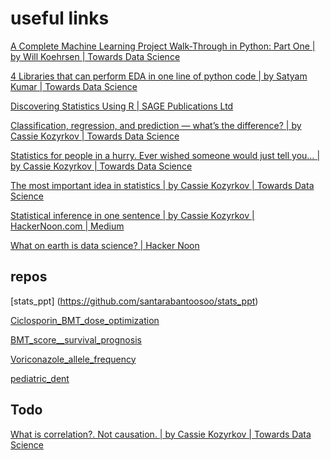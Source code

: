 # useful links 

[A Complete Machine Learning Project Walk-Through in Python: Part One | by Will Koehrsen | Towards Data Science](https://towardsdatascience.com/a-complete-machine-learning-walk-through-in-python-part-one-c62152f39420) 

[4 Libraries that can perform EDA in one line of python code | by Satyam Kumar | Towards Data Science](https://towardsdatascience.com/4-libraries-that-can-perform-eda-in-one-line-of-python-code-b13938a06ae)

[Discovering Statistics Using R | SAGE Publications Ltd](https://uk.sagepub.com/en-gb/eur/discovering-statistics-using-r/book236067#:~:text=Keeping%20the%20uniquely%20humorous%20and,data%20analysis%20that%20is%20becoming)

[Classification, regression, and prediction — what’s the difference? | by Cassie Kozyrkov | Towards Data Science](https://towardsdatascience.com/classification-regression-and-prediction-whats-the-difference-5423d9efe4ec)

[Statistics for people in a hurry. Ever wished someone would just tell you… | by Cassie Kozyrkov | Towards Data Science](https://towardsdatascience.com/statistics-for-people-in-a-hurry-a9613c0ed0b)

[The most important idea in statistics | by Cassie Kozyrkov | Towards Data Science](https://towardsdatascience.com/the-most-important-idea-in-statistics-8c18d514ad1c)

[Statistical inference in one sentence | by Cassie Kozyrkov | HackerNoon.com | Medium](https://nl.hideproxy.me/go.php?u=frlIbK18T7wPAtymqpVWQNqUmH1GVlIREKT3XgYj8de1LFlLj9RJOyFRe1nBS7FtqYXLS9y7hdM226vDYTYN%2BmDbYR4q%2BmBSsKPmGA%3D%3D&b=29)

[What on earth is data science? | Hacker Noon](https://hackernoon.com/what-on-earth-is-data-science-eb1237d8cb37)


## repos 

[stats_ppt]
(https://github.com/santarabantoosoo/stats_ppt)

[Ciclosporin_BMT_dose_optimization](https://github.com/santarabantoosoo/Ciclosporin_BMT_dose_optimization)

[BMT_score__survival_prognosis](https://github.com/santarabantoosoo/BMT_score__survival_prognosis) 

[Voriconazole_allele_frequency](https://github.com/santarabantoosoo/Voriconazole_allele_frequency)

[pediatric_dent](https://github.com/santarabantoosoo/pediatric_dent)

## Todo 

[What is correlation?. Not causation. | by Cassie Kozyrkov | Towards Data Science](https://towardsdatascience.com/what-is-correlation-975ea899aaed) 

